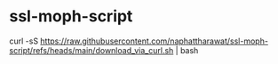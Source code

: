 # ssl-moph-script
curl -sS https://raw.githubusercontent.com/naphattharawat/ssl-moph-script/refs/heads/main/download_via_curl.sh | bash